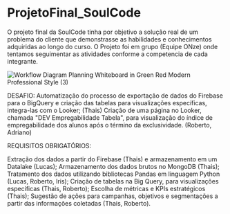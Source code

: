 # ProjetoFinal_SoulCode
O projeto final da SoulCode tinha por objetivo a solução real de um problema do cliente que demonstrasse as habilidades e conhecimentos adquiridas ao longo do curso. O Projeto foi em grupo (Equipe ONze) onde tentamos seguimentar as atividades conforme a competencia de cada integrante.  

![Workflow Diagram Planning Whiteboard in Green Red Modern Professional Style (3)](https://github.com/thaisgulias/ProjetoFinal_SoulCode/assets/122481212/25da51da-8fcd-4632-9dda-ec76cbe4f0e2)


DESAFIO:
Automatização do processo de exportação de dados do Firebase para o BigQuery e criação das tabelas para visualizações específicas, integra-las com o Looker; (Thais)
Criação de uma página no Looker, chamada "DEV Empregabilidade Tabela", para visualização do índice de empregabilidade dos alunos após o término da exclusividade. (Roberto, Adriano)

REQUISITOS OBRIGATÓRIOS:

Extração dos dados a partir do Firebase (Thais) e armazenamento em um Datalake (Lucas);
Armazenamento dos dados brutos no MongoDB (Thais);
Tratamento dos dados utilizando bibliotecas Pandas em linguagem Python (Lucas, Roberto, Iris);
Criação de tabelas na Big Query, para  visualizações  específicas (Thais, Roberto); 
Escolha de métricas e KPIs estratégicos (Thais);
Sugestão de ações para campanhas, objetivos e segmentações a partir das informações coletadas (Thais, Roberto).
